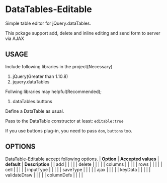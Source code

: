 # DataTables-Editable
Simple table editor for jQuery.dataTables.

This pckage support add, delete and inline editing and send form to server via AJAX

## USAGE
Include following libraries in the project(Necessary)

1. jQuery(Greater than 1.10.8)
2. jquery.dataTables

Follwing libraries may helpful(Recommended);
1. dataTables.buttons

Define a DataTable as usual.

Pass to the DataTable constructor at least: `editable:true`

If you use buttons plug-in, you need to pass `dom`, `buttons` too.

## OPTIONS
DataTable-Editable accept following options.
| **Option** | **Accepted values** | **default** | **Description** |
| add | | | |
| delete | | | |
| columns | | | |
| rows | | | |
| cell | | | |
| inputType | | | |
| saveType | | | |
| ajax | | | |
| keyData | | | |
| validateDraw | | | |
| columnDefs | | | |
